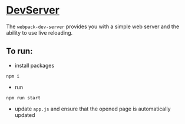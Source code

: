 # [DevServer](https://webpack.js.org/configuration/dev-server/)
The `webpack-dev-server` provides you with a simple web server and the ability to use live reloading.

## To run:
- install packages
```
npm i
```
- run
```
npm run start
```
- update `app.js` and ensure that the opened page is automatically updated
